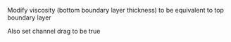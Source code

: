 Modify viscosity (bottom boundary layer thickness) to be equivalent to top boundary layer

Also set channel drag to be true
